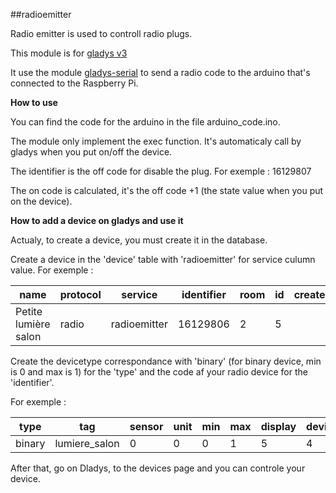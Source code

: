##radioemitter

Radio emitter is used to controll radio plugs.

This module is for [gladys v3](https://github.com/GladysProject/Gladys)

It use the module [gladys-serial](https://github.com/GladysProject/gladys-serial) to send a radio code to the arduino that's connected to the Raspberry Pi.

**How to use** 

You can find the code for the arduino in the file arduino_code.ino.

The module only implement the exec function. It's automaticaly call by gladys when you put on/off the device.

The identifier is the off code for disable the plug. For exemple : 16129807 

The on code is calculated, it's the off code +1 (the state value when you put on the device).

**How to add a device on gladys and use it** 

Actualy, to create a device, you must create it in the database.

Create a device in the 'device' table with 'radioemitter' for service culumn value. 
For exemple  :

| name 				| protocol 	| service 		| identifier 	| room 	| id 	| createdAt | updatedAt |
| ---| ---| ---| ---| ---| ---| ---| ---|
| Petite lumière salon 	| radio 	| radioemitter 	| 16129806 		| 2 	| 5 	|  			| 	 |

Create the devicetype correspondance with 'binary' (for binary device, min is 0 and max is 1) for the 'type' and the code af your radio device for the 'identifier'.

For exemple : 

| type | tag | sensor | unit | min | max | display | device | id | createdAt | updatedAt | name | identifier |
| ---| ---| ---| ---| ---| ---| ---| ---| ---| ---| ---| ---| ---|
| binary | lumiere_salon | 0 | 0 | 0 | 1 | 5 | 4 | lumiere_salon | 16129806 |

After that, go on Dladys, to the devices page and you can controle your device.
